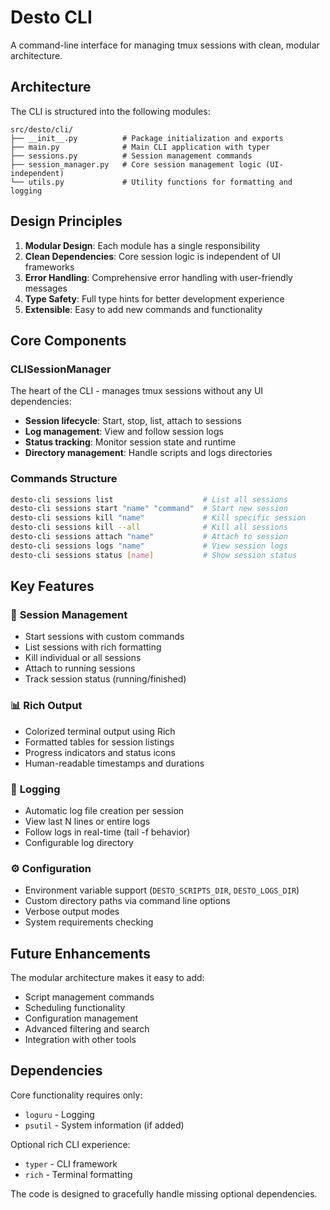 # Desto CLI

A command-line interface for managing tmux sessions with clean, modular architecture.

## Architecture

The CLI is structured into the following modules:

```
src/desto/cli/
├── __init__.py          # Package initialization and exports
├── main.py              # Main CLI application with typer
├── sessions.py          # Session management commands
├── session_manager.py   # Core session management logic (UI-independent)
└── utils.py             # Utility functions for formatting and logging
```

## Design Principles

1. **Modular Design**: Each module has a single responsibility
2. **Clean Dependencies**: Core session logic is independent of UI frameworks
3. **Error Handling**: Comprehensive error handling with user-friendly messages
4. **Type Safety**: Full type hints for better development experience
5. **Extensible**: Easy to add new commands and functionality

## Core Components

### CLISessionManager

The heart of the CLI - manages tmux sessions without any UI dependencies:

- **Session lifecycle**: Start, stop, list, attach to sessions
- **Log management**: View and follow session logs
- **Status tracking**: Monitor session state and runtime
- **Directory management**: Handle scripts and logs directories

### Commands Structure

```bash
desto-cli sessions list                    # List all sessions
desto-cli sessions start "name" "command"  # Start new session
desto-cli sessions kill "name"             # Kill specific session  
desto-cli sessions kill --all              # Kill all sessions
desto-cli sessions attach "name"           # Attach to session
desto-cli sessions logs "name"             # View session logs
desto-cli sessions status [name]           # Show session status
```

## Key Features

### 🎯 **Session Management**
- Start sessions with custom commands
- List sessions with rich formatting
- Kill individual or all sessions
- Attach to running sessions
- Track session status (running/finished)

### 📊 **Rich Output**
- Colorized terminal output using Rich
- Formatted tables for session listings
- Progress indicators and status icons
- Human-readable timestamps and durations

### 📝 **Logging**
- Automatic log file creation per session
- View last N lines or entire logs
- Follow logs in real-time (tail -f behavior)
- Configurable log directory

### ⚙️ **Configuration**
- Environment variable support (`DESTO_SCRIPTS_DIR`, `DESTO_LOGS_DIR`)
- Custom directory paths via command line options
- Verbose output modes
- System requirements checking

## Future Enhancements

The modular architecture makes it easy to add:

- Script management commands
- Scheduling functionality  
- Configuration management
- Advanced filtering and search
- Integration with other tools

## Dependencies

Core functionality requires only:
- `loguru` - Logging
- `psutil` - System information (if added)

Optional rich CLI experience:
- `typer` - CLI framework
- `rich` - Terminal formatting

The code is designed to gracefully handle missing optional dependencies.

